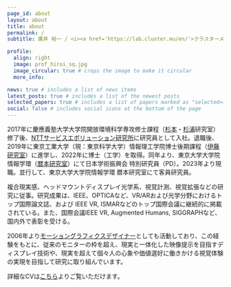 ```yaml
---
page_id: about
layout: about
title: about
permalink: /
subtitle: 廣井 裕一 / <i><a href='https://lab.cluster.mu/en/'>クラスターメタバース研究所</a> シニアリサーチサイエンティスト 博士(工学) </i>

profile:
  align: right
  image: prof_hiroi_sq.jpg
  image_circular: true # crops the image to make it circular
  more_info: 

news: true # includes a list of news items
latest_posts: true # includes a list of the newest posts
selected_papers: true # includes a list of papers marked as "selected={true}"
social: false # includes social icons at the bottom of the page
---
```


2017年に慶應義塾大学大学院開放環境科学専攻修士課程（<a href="https://im-lab.net/maki-sugimoto/">杉本</a>・<a href="https://lclab.org/people/yutasugiura">杉浦</a>研究室）修了後、<a href="https://www.rd.ntt/svlab/">NTTサービスエボリューション研究所</a>に研究員として入社。退職後、2019年に東京工業大学（現：東京科学大学）情報理工学院博士後期課程（<a href="https://augvislab.github.io/people/yuta-itoh">伊藤研究室</a>）に進学し、2022年に博士（工学）を取得。同年より、東京大学大学院情報学環（<a href="https://lab.rekimoto.org/members/rekimoto/">暦本研究室</a>）にて日本学術振興会 特別研究員（PD）。2023年より現職。並行して、東京大学大学院情報学環 暦本研究室にて客員研究員。

複合現実感、ヘッドマウントディスプレイ光学系、視覚計測、視覚拡張などの研究に従事。研究成果は、IEEE、OPTICAなど、VR/ARおよび光学分野におけるトップ国際論文誌、および IEEE VR, ISMARなどのトップ国際会議に継続的に掲載されている。また、国際会議IEEE VR, Augmented Humans, SIGGRAPHなど、国内外で表彰を受ける。

2006年より<a href="http://lamer-e.tv">モーショングラフィクスデザイナー</a>としても活動しており、この経験をもとに、従来のモニターの枠を超え、現実と一体化した映像提示を目指すディスプレイ技術や、現実を超えて個々人の心象や価値選好に働きかける視覚体験の実現を目指して研究に取り組んでいます。

詳細なCVは[こちら](../assets/pdf/en-us/CV_Hiroi_new_1_a4.pdf)よりご覧いただけます。
